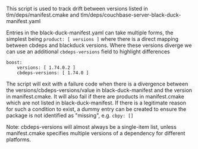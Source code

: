 This script is used to track drift between versions listed in tlm/deps/manifest.cmake and tlm/deps/couchbase-server-black-duck-manifest.yaml

Entries in the black-duck-manifest.yaml can take multiple forms, the simplest being `product: [ versions ]` where there is a direct mapping between cbdeps and blackduck versions. Where these versions diverge we can use an additional `cbdeps-versions` field to highlight differences

````
boost:
    versions: [ 1.74.0.2 ]
    cbdeps-versions: [ 1.74.0 ]
````

The script will exit with a failure code when there is a divergence between the versions/cbdeps-versions/value in black-duck-manifest and the version in manifest.cmake. It will also fail if there are products in manifest.cmake which are not listed in black-duck-manifest. If there is a legitimate reason for such a condition to exist, a dummy entry can be created to ensure the package is not identified as "missing", e.g. `cbpy: []`

Note: cbdeps-versions will almost always be a single-item list, unless manifest.cmake specifies multiple versions of a dependency for different platforms.